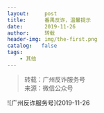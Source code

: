 ```yaml
---
layout:     post
title:      番禺反诈，温馨提示
date:       2019-11-26
author:     转载
header-img: img/the-first.png
catalog:   false
tags:
    - 其他
---
```


<blockquote><p>转载：广州反诈服务号<br>
来源：微信公众号</p></blockquote>

![广州反诈服务号](2019-11-26
